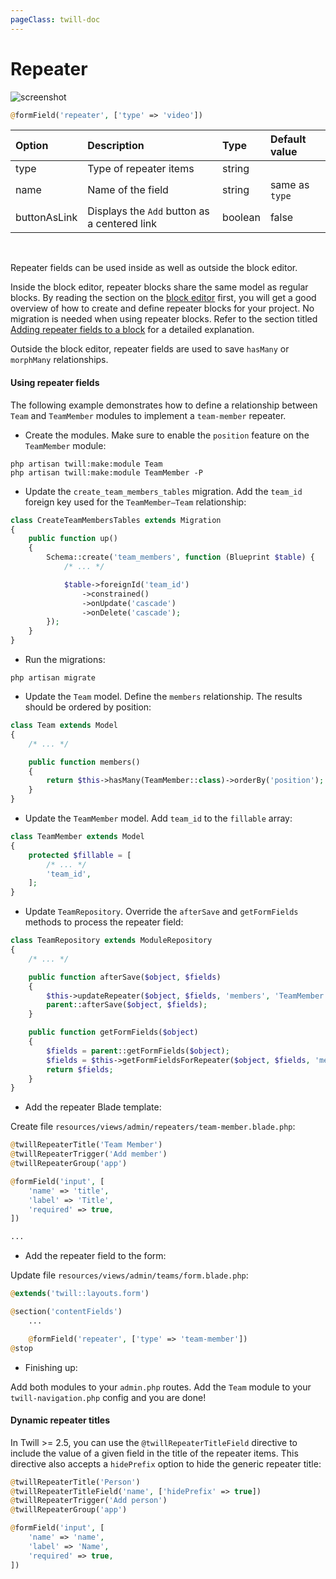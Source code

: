 ```yaml
---
pageClass: twill-doc
---
```


# Repeater

![screenshot](/_media/repeater.png)

```php
@formField('repeater', ['type' => 'video'])
```

| Option       | Description                                   | Type    | Default value  |
| :----------- | :-------------------------------------------- | :-------| :------------- |
| type         | Type of repeater items                        | string  |                |
| name         | Name of the field                             | string  | same as `type` |
| buttonAsLink | Displays the `Add` button as a centered link  | boolean | false          |

<br/>

Repeater fields can be used inside as well as outside the block editor.

Inside the block editor, repeater blocks share the same model as regular blocks. By reading the section on the [block editor](/block-editor/) first, you will get a good overview of how to create and define repeater blocks for your project. No migration is needed when using repeater blocks. Refer to the section titled [Adding repeater fields to a block](/block-editor/adding-repeater-fields-to-a-block.html) for a detailed explanation.

Outside the block editor, repeater fields are used to save `hasMany` or `morphMany` relationships.

#### Using repeater fields

The following example demonstrates how to define a relationship between `Team` and `TeamMember` modules to implement a `team-member` repeater.

- Create the modules. Make sure to enable the `position` feature on the `TeamMember` module:

```
php artisan twill:make:module Team
php artisan twill:make:module TeamMember -P
```

- Update the `create_team_members_tables` migration. Add the `team_id` foreign key used for the `TeamMember—Team` relationship:

```php
class CreateTeamMembersTables extends Migration
{
    public function up()
    {
        Schema::create('team_members', function (Blueprint $table) {
            /* ... */

            $table->foreignId('team_id')
                ->constrained()
                ->onUpdate('cascade')
                ->onDelete('cascade');
        });
    }
}
```

- Run the migrations:

```
php artisan migrate
```

- Update the `Team` model. Define the `members` relationship. The results should be ordered by position:

```php
class Team extends Model
{
    /* ... */

    public function members()
    {
        return $this->hasMany(TeamMember::class)->orderBy('position');
    }
}
```

- Update the `TeamMember` model. Add `team_id` to the `fillable` array:

```php
class TeamMember extends Model
{
    protected $fillable = [
        /* ... */
        'team_id',
    ];
}
```

- Update `TeamRepository`. Override the `afterSave` and `getFormFields` methods to process the repeater field:

```php
class TeamRepository extends ModuleRepository
{
    /* ... */

    public function afterSave($object, $fields)
    {
        $this->updateRepeater($object, $fields, 'members', 'TeamMember', 'team-member');
        parent::afterSave($object, $fields);
    }

    public function getFormFields($object)
    {
        $fields = parent::getFormFields($object);
        $fields = $this->getFormFieldsForRepeater($object, $fields, 'members', 'TeamMember', 'team-member');
        return $fields;
    }
}
```

- Add the repeater Blade template:

Create file `resources/views/admin/repeaters/team-member.blade.php`:

```php
@twillRepeaterTitle('Team Member')
@twillRepeaterTrigger('Add member')
@twillRepeaterGroup('app')

@formField('input', [
    'name' => 'title',
    'label' => 'Title',
    'required' => true,
])

...
```

- Add the repeater field to the form:

Update file `resources/views/admin/teams/form.blade.php`:

```php
@extends('twill::layouts.form')

@section('contentFields')
    ...

    @formField('repeater', ['type' => 'team-member'])
@stop
```

- Finishing up:

Add both modules to your `admin.php` routes. Add the `Team` module to your `twill-navigation.php` config and you are done!

#### Dynamic repeater titles

In Twill >= 2.5, you can use the `@twillRepeaterTitleField` directive to include the value of a given field in the title of the repeater items. This directive also accepts a `hidePrefix` option to hide the generic repeater title:

```php
@twillRepeaterTitle('Person')
@twillRepeaterTitleField('name', ['hidePrefix' => true])
@twillRepeaterTrigger('Add person')
@twillRepeaterGroup('app')

@formField('input', [
    'name' => 'name',
    'label' => 'Name',
    'required' => true,
])
```
